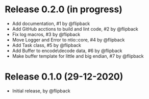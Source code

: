 # Release 0.2.0 (in progress)

* Add documentation, #1 by @flipback
* Add GitHub acctions to build and lint code, #2 by @flipback
* Fix log macros, #3 by @flipback
* Move Logger and Error to ntio::core, #4 by @flipback
* Add Task class, #5 by @flipback
* Add Buffer to encode\decode data, #6 by @flipback
* Make buffer template for little and big endian, #7 by @flipback

# Release 0.1.0 (29-12-2020)

* Initial release, by @flipback